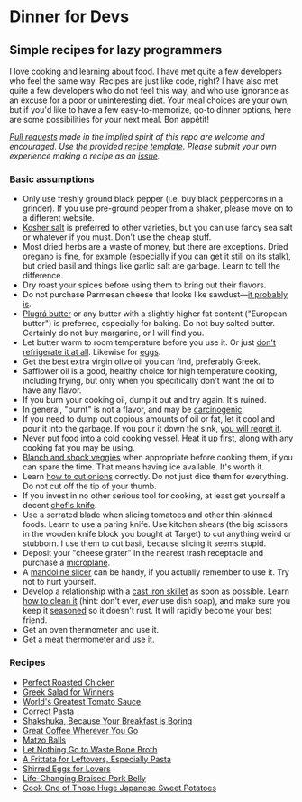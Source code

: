 # Dinner for Devs
## Simple recipes for lazy programmers

I love cooking and learning about food. I have met quite a few developers who feel the same way. Recipes are just like code, right? I have also met quite a few developers who do not feel this way, and who use ignorance as an excuse for a poor or uninteresting diet. Your meal choices are your own, but if you'd like to have a few easy-to-memorize, go-to dinner options, here are some possibilities for your next meal. Bon appétit!

_[Pull requests](https://github.com/sjsyrek/dinner-for-devs/pulls) made in the implied spirit of this repo are welcome and encouraged. Use the provided [recipe template](recipes/recipe-template.md). Please submit your own experience making a recipe as an [issue](https://github.com/sjsyrek/dinner-for-devs/issues)._

### Basic assumptions

- Only use freshly ground black pepper (i.e. buy black peppercorns in a grinder). If you use pre-ground pepper from a shaker, please move on to a different website.
- [Kosher salt](http://www.bonappetit.com/story/what-is-kosher-salt) is preferred to other varieties, but you can use fancy sea salt or whatever if you must. Don't use the cheap stuff.
- Most dried herbs are a waste of money, but there are exceptions. Dried oregano is fine, for example (especially if you can get it still on its stalk), but dried basil and things like garlic salt are garbage. Learn to tell the difference.
- Dry roast your spices before using them to bring out their flavors.
- Do not purchase Parmesan cheese that looks like sawdust—[it probably is](https://www.bloomberg.com/news/articles/2016-02-16/the-parmesan-cheese-you-sprinkle-on-your-penne-could-be-wood).
- [Plugrá butter](http://plugra.com/product-information/) or any butter with a slightly higher fat content ("European butter") is preferred, especially for baking. Do not buy salted butter. Certainly do not buy margarine, or I will find you.
- Let butter warm to room temperature before you use it. Or just [don't refrigerate it at all](http://www.thekitchn.com/does-butter-really-need-to-be-refrigerated-224036). Likewise for [eggs](http://www.npr.org/sections/thesalt/2014/09/11/336330502/why-the-u-s-chills-its-eggs-and-most-of-the-world-doesnt).
- Get the best extra virgin olive oil you can find, preferably Greek.
- Safflower oil is a good, healthy choice for high temperature cooking, including frying, but only when you specifically don't want the oil to have any flavor.
- If you burn your cooking oil, dump it out and try again. It's ruined.
- In general, "burnt" is not a flavor, and may be [carcinogenic](https://www.cancer.gov/about-cancer/causes-prevention/risk/diet/cooked-meats-fact-sheet).
- If you need to dump out copious amounts of oil or fat, let it cool and pour it into the garbage. If you pour it down the sink, [you will regret it](https://www.theguardian.com/uk-news/2015/apr/21/huge-10-ton-fatberg-removed-chelsea-sewer-london).
- Never put food into a cold cooking vessel. Heat it up first, along with any cooking fat you may be using.
- [Blanch and shock veggies](http://dish.allrecipes.com/blanching-and-shocking-vegetables/) when appropriate before cooking them, if you can spare the time. That means having ice available. It's worth it.
- Learn [how to cut onions](http://www.seriouseats.com/2016/11/knife-skills-how-to-slice-and-dice-an-onion.html) correctly. Do not just dice them for everything. Do not cut off the tip of your thumb.
- If you invest in no other serious tool for cooking, at least get yourself a decent [chef's knife](http://www.wusthof.com/products/classic-ikon#/1).
- Use a serrated blade when slicing tomatoes and other thin-skinned foods. Learn to use a paring knife. Use kitchen shears (the big scissors in the wooden knife block you bought at Target) to cut anything weird or stubborn. I use them to cut basil, because slicing it seems stupid.
- Deposit your "cheese grater" in the nearest trash receptacle and purchase a [microplane](https://us.microplane.com/kitchen_en_us/).
- A [mandoline slicer](https://www.youtube.com/watch?v=At02GJDnVUs) can be handy, if you actually remember to use it. Try not to hurt yourself.
- Develop a relationship with a [cast iron skillet](http://a.co/7PTdZAl) as soon as possible. Learn [how to clean it](http://www.thekitchn.com/how-to-clean-a-cast-iron-skillet-cleaning-lessons-from-the-kitchn-107747) (hint: don't ever, _ever_ use dish soap), and make sure you keep it [seasoned](https://www.wikihow.com/Season-a-Cast-Iron-Skillet) so it doesn't rust. It will rapidly become your best friend.
- Get an oven thermometer and use it.
- Get a meat thermometer and use it.

### Recipes

- [Perfect Roasted Chicken](recipes/perfect-roasted-chicken.md)
- [Greek Salad for Winners](recipes/greek-salad-for-winners.md)
- [World's Greatest Tomato Sauce](recipes/worlds-greatest-tomato-sauce.md)
- [Correct Pasta](recipes/correct-pasta.md)
- [Shakshuka, Because Your Breakfast is Boring](recipes/shakshuka.md)
- [Great Coffee Wherever You Go](recipes/great-coffee.md)
- [Matzo Balls](recipes/matzo-balls.md)
- [Let Nothing Go to Waste Bone Broth](recipes/bone-broth.md)
- [A Frittata for Leftovers, Especially Pasta](recipes/frittata-for-leftovers.md)
- [Shirred Eggs for Lovers](recipes/shirred-eggs.md)
- [Life-Changing Braised Pork Belly](recipes/braised-pork-belly.md)
- [Cook One of Those Huge Japanese Sweet Potatoes](recipes/sweet-potatoes.md)
